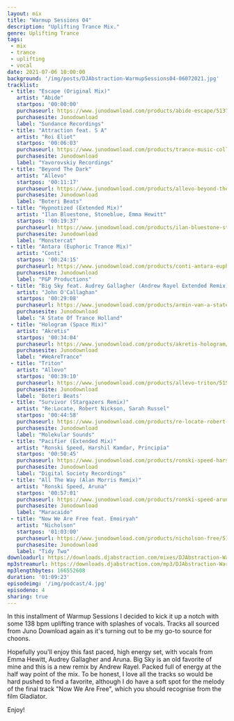 ```yaml
---
layout: mix
title: "Warmup Sessions 04"
description: "Uplifting Trance Mix."
genre: Uplifting Trance
tags:
 - mix
 - trance
 - uplifting
 - vocal
date: 2021-07-06 10:00:00
background: '/img/posts/DJAbstraction-WarmupSessions04-06072021.jpg'
tracklist:
 - title: "Escape (Original Mix)"
   artist: "Abide"
   startpos: '00:00:00'
   purchaseurl: https://www.junodownload.com/products/abide-escape/5137954-02/
   purchasesite: Junodownload
   label: "Sundance Recordings"
 - title: "Attraction feat. S A"
   artist: "Roi Eliot"
   startpos: '00:06:03'
   purchaseurl: https://www.junodownload.com/products/trance-music-collections-2021-june/5137412-02/?track_number=21
   purchasesite: Junodownload
   label: "Yavorovskiy Recordings"
 - title: "Beyond The Dark"
   artist: "Allevo"
   startpos: '00:11:17'
   purchaseurl: https://www.junodownload.com/products/allevo-beyond-the-dark/5162481-02/
   purchasesite: Junodownload
   label: "Boteri Beats"   
 - title: "Hypnotized (Extended Mix)"
   artist: "Ilan Bluestone, Stoneblue, Emma Hewitt"
   startpos: '00:19:37'
   purchaseurl: https://www.junodownload.com/products/ilan-bluestone-stoneblue-emma-hewitt-hypnotized/4566741-02/?track_number=2
   purchasesite: Junodownload
   label: "Monstercat"
 - title: "Antara (Euphoric Trance Mix)"
   artist: "Conti"
   startpos: '00:24:15'
   purchaseurl: https://www.junodownload.com/products/conti-antara-euphoric-trance-mix/5157722-02/
   purchasesite: Junodownload
   label: "P&P Productions"
 - title: "Big Sky feat. Audrey Gallagher (Andrew Rayel Extended Remix)"
   artist: "John O'Callaghan"
   startpos: '00:29:08'
   purchaseurl: https://www.junodownload.com/products/armin-van-a-state-of-trance-top/5135843-02/?track_number=3
   purchasesite: Junodownload
   label: "A State Of Trance Holland"
 - title: "Hologram (Space Mix)"
   artist: "Akretis"
   startpos: '00:34:04'
   purchaseurl: https://www.junodownload.com/products/akretis-hologram/5162177-02/?track_number=2
   purchasesite: Junodownload
   label: "#WeAreTrance"
 - title: "Triton"
   artist: "Allevo"
   startpos: '00:39:10'
   purchaseurl: https://www.junodownload.com/products/allevo-triton/5155823-02/
   purchasesite: Junodownload
   label: 'Boteri Beats' 
 - title: "Survivor (Stargazers Remix)"
   artist: "Re:Locate, Robert Nickson, Sarah Russel"
   startpos: '00:44:58'
   purchaseurl: https://www.junodownload.com/products/re-locate-robert-nickson-sarah-russell-survivor/5167596-02/?track_number=5
   purchasesite: Junodownload
   label: "Molekular Sounds" 
 - title: "Pacifier (Extended Mix)"
   artist: "Ronski Speed, Harshil Kamdar, Principia"
   startpos: '00:50:45'
   purchaseurl: https://www.junodownload.com/products/ronski-speed-harshil-kamdar-principia-pacifier/5147814-02/
   purchasesite: Junodownload
   label: "Digital Society Recordings"
 - title: "All The Way (Alan Morris Remix)"
   artist: "Ronski Speed, Aruna"
   startpos: '00:57:01'
   purchaseurl: https://www.junodownload.com/products/ronski-speed-aruna-all-the-way/3108635-02/?track_number=1
   purchasesite: Junodownload
   label: "Maracaido"  
 - title: "Now We Are Free feat. Emoiryah"
   artist: "Nicholson"
   startpos: '01:03:00'
   purchaseurl: https://www.junodownload.com/products/nicholson-free/5135481-02/?track_number=13
   purchasesite: Junodownload
   label: "Tidy Two" 
downloadurl: https://downloads.djabstraction.com/mixes/DJAbstraction-WarmupSessions04-06072021.zip
mp3streamurl: https://downloads.djabstraction.com/mp3/DJAbstraction-WarmupSessions04-06072021.mp3
mp3lengthbytes: 166552608
duration: '01:09:23'
episodeimg: '/img/podcast/4.jpg'
episodeno: 4
sharing: true
---
```

In this installment of Warmup Sessions I decided to kick it up a notch with some 138 bpm uplifting trance with splashes of vocals. Tracks all sourced from Juno Download again as it's turning out to be my go-to source for choons.

Hopefully you'll enjoy this fast paced, high energy set, with vocals from Emma Hewitt, Audrey Gallagher and Aruna.  Big Sky is an old favorite of mine and this is a new remix by Andrew Rayel. Packed full of energy at the half way point of the mix.  To be honest, I love all the tracks so would be hard pushed to find a favorite, although I do have a soft spot for the melody of the final track "Now We Are Free", which you should recognise from the film Gladiator.

Enjoy!